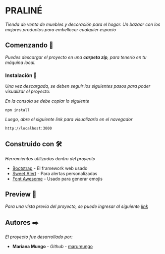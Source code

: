 # PRALINÉ

_Tienda de venta de muebles y decoración para el hogar. Un bazaar con los mejores productos para embellecer cualquier espacio_

## Comenzando 🚀

_Puedes descargar el proyecto en una **carpeta zip**, para tenerlo en tu máquina local._

### Instalación 🔧

_Una vez descargada, se deben seguir los siguientes pasos para poder visualizar el proyecto:_

_En la consola se debe copiar lo siguiente_

```
npm install
```

_Luego, abre el siguiente link para visualizarlo en el navegador_

```
http://localhost:3000 
```
## Construido con 🛠️

_Herramientas utilizadas dentro del proyecto_

* [Bootstrap](https://react-bootstrap.github.io/) - El framework web usado
* [Sweet Alert](https://sweetalert2.github.io/recipe-gallery/sweetalert2-react.html) - Para alertas personalizadas
* [Font Awesome](https://fontawesome.com/v5/docs/web/use-with/react) - Usado para generar emojis

## Preview 📌

_Para una vista previa del proyecto, se puede ingresar al siguiente [link](https://pralinebazaar.netlify.app/)_

## Autores ✒️

_El proyecto fue desarrollado por:_

* **Mariana Mungo** - *Github* - [marumungo](https://github.com/marumungo)
